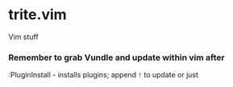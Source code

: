 # trite.vim
Vim stuff

### Remember to grab Vundle and update within vim after
:PluginInstall    - installs plugins; append `!` to update or just
